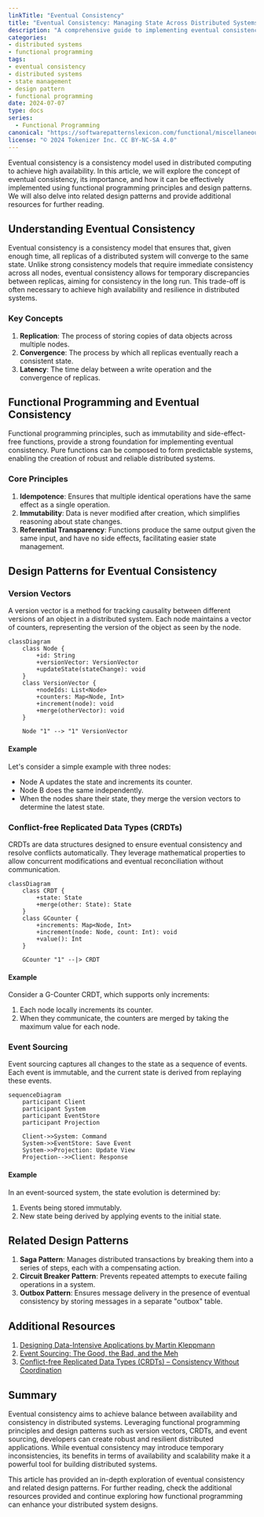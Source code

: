 ```yaml
---
linkTitle: "Eventual Consistency"
title: "Eventual Consistency: Managing State Across Distributed Systems"
description: "A comprehensive guide to implementing eventual consistency in distributed systems using functional programming principles and design patterns."
categories:
- distributed systems
- functional programming
tags:
- eventual consistency
- distributed systems
- state management
- design pattern
- functional programming
date: 2024-07-07
type: docs
series:
  - Functional Programming
canonical: "https://softwarepatternslexicon.com/functional/miscellaneous-patterns/state-management/eventual-consistency"
license: "© 2024 Tokenizer Inc. CC BY-NC-SA 4.0"
---
```



Eventual consistency is a consistency model used in distributed computing to achieve high availability. In this article, we will explore the concept of eventual consistency, its importance, and how it can be effectively implemented using functional programming principles and design patterns. We will also delve into related design patterns and provide additional resources for further reading.

## Understanding Eventual Consistency

Eventual consistency is a consistency model that ensures that, given enough time, all replicas of a distributed system will converge to the same state. Unlike strong consistency models that require immediate consistency across all nodes, eventual consistency allows for temporary discrepancies between replicas, aiming for consistency in the long run. This trade-off is often necessary to achieve high availability and resilience in distributed systems.

### Key Concepts

1. **Replication**: The process of storing copies of data objects across multiple nodes.
2. **Convergence**: The process by which all replicas eventually reach a consistent state.
3. **Latency**: The time delay between a write operation and the convergence of replicas.
  
## Functional Programming and Eventual Consistency

Functional programming principles, such as immutability and side-effect-free functions, provide a strong foundation for implementing eventual consistency. Pure functions can be composed to form predictable systems, enabling the creation of robust and reliable distributed systems.

### Core Principles

1. **Idempotence**: Ensures that multiple identical operations have the same effect as a single operation.
2. **Immutability**: Data is never modified after creation, which simplifies reasoning about state changes.
3. **Referential Transparency**: Functions produce the same output given the same input, and have no side effects, facilitating easier state management.

## Design Patterns for Eventual Consistency

### Version Vectors

A version vector is a method for tracking causality between different versions of an object in a distributed system. Each node maintains a vector of counters, representing the version of the object as seen by the node.

```mermaid
classDiagram
    class Node {
        +id: String
        +versionVector: VersionVector
        +updateState(stateChange): void
    }
    class VersionVector {
        +nodeIds: List<Node>
        +counters: Map<Node, Int>
        +increment(node): void
        +merge(otherVector): void
    }

    Node "1" --> "1" VersionVector
```

#### Example

Let's consider a simple example with three nodes:

- Node A updates the state and increments its counter.
- Node B does the same independently.
- When the nodes share their state, they merge the version vectors to determine the latest state.

### Conflict-free Replicated Data Types (CRDTs)

CRDTs are data structures designed to ensure eventual consistency and resolve conflicts automatically. They leverage mathematical properties to allow concurrent modifications and eventual reconciliation without communication.

```mermaid
classDiagram
    class CRDT {
        +state: State
        +merge(other: State): State
    }
    class GCounter {
        +increments: Map<Node, Int>
        +increment(node: Node, count: Int): void
        +value(): Int
    }

    GCounter "1" --|> CRDT
```

#### Example

Consider a G-Counter CRDT, which supports only increments:

1. Each node locally increments its counter.
2. When they communicate, the counters are merged by taking the maximum value for each node.

### Event Sourcing

Event sourcing captures all changes to the state as a sequence of events. Each event is immutable, and the current state is derived from replaying these events.

```mermaid
sequenceDiagram
    participant Client
    participant System
    participant EventStore
    participant Projection

    Client->>System: Command
    System->>EventStore: Save Event
    System->>Projection: Update View
    Projection-->>Client: Response
```

#### Example

In an event-sourced system, the state evolution is determined by:

1. Events being stored immutably.
2. New state being derived by applying events to the initial state.

## Related Design Patterns

1. **Saga Pattern**: Manages distributed transactions by breaking them into a series of steps, each with a compensating action.
2. **Circuit Breaker Pattern**: Prevents repeated attempts to execute failing operations in a system.
3. **Outbox Pattern**: Ensures message delivery in the presence of eventual consistency by storing messages in a separate "outbox" table.

## Additional Resources

1. [Designing Data-Intensive Applications by Martin Kleppmann](https://www.oreilly.com/library/view/designing-data-intensive-applications/9781491903063/)
2. [Event Sourcing: The Good, the Bad, and the Meh](https://martinfowler.com/articles/201701-event-sourcing.html)
3. [Conflict-free Replicated Data Types (CRDTs) – Consistency Without Coordination](https://crdt.tech/)

## Summary

Eventual consistency aims to achieve balance between availability and consistency in distributed systems. Leveraging functional programming principles and design patterns such as version vectors, CRDTs, and event sourcing, developers can create robust and resilient distributed applications. While eventual consistency may introduce temporary inconsistencies, its benefits in terms of availability and scalability make it a powerful tool for building distributed systems.

This article has provided an in-depth exploration of eventual consistency and related design patterns. For further reading, check the additional resources provided and continue exploring how functional programming can enhance your distributed system designs.
